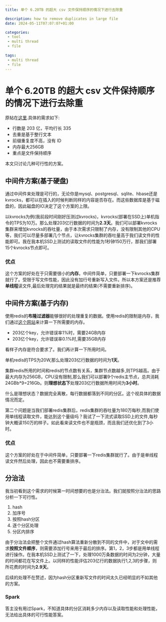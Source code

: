 ```yaml
---
title: 单个 6.20TB 的超大 csv 文件保持顺序的情况下进行去除重

description: how to remove duplicates in large file
date: 2024-05-11T07:07:07+01:00

categories:
 - tool
 - multi thread
 - file
 
tags:
 - multi thread
 - file
---
```


# 单个 6.20TB 的超大 csv 文件保持顺序的情况下进行去除重

原帖在[这里](https://v2ex.com/t/1046023#reply95).具体的需求如下:
- 行数是 203 亿，平均行长 335
- 去重是基于整行文本
- 前缀重复度不高，没有 ID
- 内存最大256GB
- 重点是文件保持顺序

本文只讨论几种可行性的方案。
## 中间件方案(基于硬盘)
通过中间件来处理是可行的，无论你是mysql、postgresql、sqlite、hbase还是kvrocks，都可以在插入的时候判断同样的内容是否存在。而这些数据库是基于磁盘的，因此磁盘的IO决定了这个方案的上限。

以kvrocks为例(我前段时间刚好压测过kvrocks)，kvrocks(部署在SSD上)单机指令的TPS为10万。那么处理203亿行数据的时间为**2.3天**。我们可以部署kvrocks集群来增加kvrocks的吞吐量，由于本次需求只限制了内存，没有限制其他的CPU等，我们可以尽量多部署几个节点，让kvrocks集群的吞吐量高于我们读文件的性能即可。我在我本机SSD上测试的读取文件的性能为1秒钟150万行，那我们部署15个kvrocks节点即可。

### 优点
这个方案的好处在于只需要很小的**内存**。中间件简单，只要部署一下kvrocks集群就行了。受限于写文件性能，因此没有加行号重新写入文件。所以本方案还是推荐**单线程**读文件,最后处理完的结果就是最终的结果(不需要重新排序)。

## 中间件方案(基于内存)
使用redis的**布隆过滤器**能够很好的处理重复的数据。使用redis的限制是内存，我们通过[这个网站](https://krisives.github.io/bloom-calculator/)来计算一下所需要的内存。

- 203亿个key，允许错误率1%时，需要24GB内存
- 203亿个key，允许错误率0.1%时,需要35GB内存

看样子内存是符合要求了。我们再计算一下所用时间。

单机redis的TPS为20W,那么处理203亿行数据的时间为**1天**。

集群redis所用的时间和redis的节点数有关系，集群节点数越多,则TPS越高。由于最大内存为256GB，CPU没有限制,那么我们可以部署9个redis主节点，总共消耗24GBb*9=216Gb。则**理想状态下**处理203亿行数据所用时间为**3小时**。

什么是理想状态？数据完全离散，每行数据都落到不同的分区。这个视具体的数据情况而定。

第二个问题是当我们部署redis集群后，redis集群的吞吐量为180万每秒,而我们使用单线程读取文件，能达到这个量级吗？我试了一下流式读取SSD上的文件,每秒钟大概读150万的样子。如此看来读文件也不是瓶颈，而且我们还优化到了3小时。

### 优点
这个方案的好处在于中间件简单，只要部署一下redis集群就行了。由于是单线程读文件然后处理，因此也不需要重排序。
## 分治法
我当初看到这个需求的时候第一时间想要的也是分治法。我们就按照分治法的思路分析一下可行性。
1. hash
2. 加序号
3. 按照hash分区
4. 逐个分区处理
5. 分区内排序

由于分治法会把整个文件通过hash算法重新分散到不同的文件中，对于文中的需求**按照文件顺序**，则需要添加行号来用于最后的排序。第1，2，3步都是用单线程进行操作。在我本机SSD上测试了一下，处理1000万条数据的时间为2分钟，大量的时间都花在写文件上。以同样的性能评估203亿行的数据执行1,2,3的步骤，则所花费的时间为**2.9天**。

后续的处理不在赘述，因为hash分区重新写文件的时间太久已经明显的不如其他的方案。

### Spark
答主没有用过Spark，不知道具体的分区消耗多少内存以及读取性能和处理性能，无法给出具体的可行性能答案。
